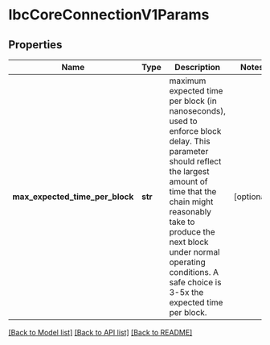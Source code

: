 # IbcCoreConnectionV1Params

## Properties
Name | Type | Description | Notes
------------ | ------------- | ------------- | -------------
**max_expected_time_per_block** | **str** | maximum expected time per block (in nanoseconds), used to enforce block delay. This parameter should reflect the largest amount of time that the chain might reasonably take to produce the next block under normal operating conditions. A safe choice is 3-5x the expected time per block. | [optional] 

[[Back to Model list]](../README.md#documentation-for-models) [[Back to API list]](../README.md#documentation-for-api-endpoints) [[Back to README]](../README.md)

